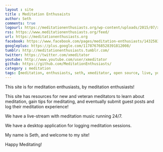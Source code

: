 ```yaml
---
layout : site
title : Meditation Enthusaists
author: Seth
comments: true
logourl: https://meditationenthusiasts.org/wp-content/uploads/2015/07/xlogosmall.png
rss: https://www.meditationenthusiasts.org/feed/
url: https://meditationenthusiasts.org
facebook: https://www.facebook.com/pages/meditation-enthusiasts/143258385684557
googleplus: https://plus.google.com/117876768528391812008/
tumblr: http://meditationenthusiasts.tumblr.com/
twitter: https://twitter.com/xmeditator
youtube: http://www.youtube.com/user/xmeditator
github: https://github.com/MeditationEnthusiasts/
category : meditation
tags: [meditation, enthusiasts, seth, xmeditator, open source, live, youtube, music, how-to, meditate, meditating]
---
```


This site is for meditation enthusiasts, by meditation enthusiasts!

This site has resources for new and veteran meditators to learn about meditation, gain tips for meditating, and eventually submit guest posts and log their meditation experience!

We have a live-stream with meditation music running 24/7.

We have a desktop application for logging meditation sessions.

My name is Seth, and welcome to my site!

Happy Meditating!
